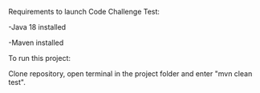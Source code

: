 Requirements to launch Code Challenge Test:

-Java 18 installed

-Maven installed

To run this project:

Clone repository, open terminal in the project folder and enter "mvn clean test".
